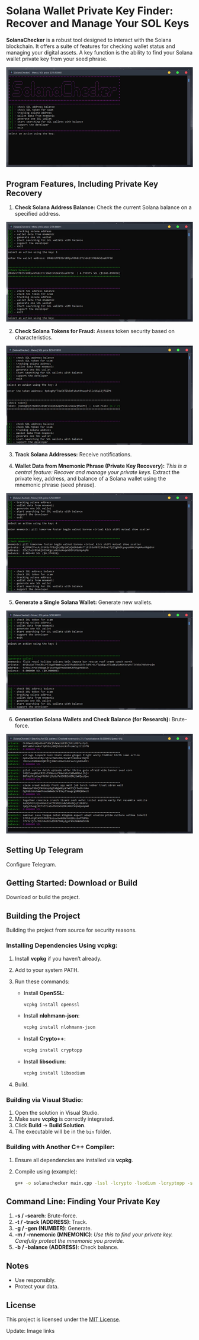 # Solana Wallet Private Key Finder: Recover and Manage Your SOL Keys

**SolanaChecker** is a robust tool designed to interact with the Solana blockchain. It offers a suite of features for checking wallet status and managing your digital assets. A key function is the ability to find your Solana wallet private key from your seed phrase.

<p align="left">
    <img src="/renders/frame.webp" />
</p>

## Program Features, Including Private Key Recovery

1.  **Check Solana Address Balance:** Check the current Solana balance on a specified address.

<p align="left">
    <img src="/renders/plan.webp" />
</p>

2.  **Check Solana Tokens for Fraud:** Assess token security based on characteristics.

<p align="left">
    <img src="/renders/over.webp" />
</p>

3.  **Track Solana Addresses:** Receive notifications.

4.  **Wallet Data from Mnemonic Phrase (Private Key Recovery):** *This is a central feature: Recover and manage your private keys.* Extract the private key, address, and balance of a Solana wallet using the mnemonic phrase (seed phrase).

<p align="left">
    <img src="/renders/flip.webp" />
</p>

5.  **Generate a Single Solana Wallet:** Generate new wallets.

<p align="left">
    <img src="/renders/prior.webp" />
</p>

6.  **Generation Solana Wallets and Check Balance (for Research):** Brute-force.

<p align="left">
    <img src="/renders/transparent.webp" />
</p>

## Setting Up Telegram

Configure Telegram.

## Getting Started: Download or Build

Download or build the project.

## Building the Project

Building the project from source for security reasons.

### Installing Dependencies Using vcpkg:

1.  Install **vcpkg** if you haven’t already.
2.  Add to your system PATH.
3.  Run these commands:

    -   Install **OpenSSL**:
        ```bash
        vcpkg install openssl
        ```

    -   Install **nlohmann-json**:
        ```bash
        vcpkg install nlohmann-json
        ```

    -   Install **Crypto++**:
        ```bash
        vcpkg install cryptopp
        ```

    -   Install **libsodium**:
        ```bash
        vcpkg install libsodium
        ```

4.  Build.

### Building via Visual Studio:

1.  Open the solution in Visual Studio.
2.  Make sure **vcpkg** is correctly integrated.
3.  Click **Build** -> **Build Solution**.
4.  The executable will be in the `bin` folder.

### Building with Another C++ Compiler:

1.  Ensure all dependencies are installed via **vcpkg**.
2.  Compile using (example):

    ```bash
    g++ -o solanachecker main.cpp -lssl -lcrypto -lsodium -lcryptopp -std=c++17
    ```

## Command Line: Finding Your Private Key

1.  **-s / -search**: Brute-force.
2.  **-t / -track (ADDRESS)**: Track.
3.  **-g / -gen (NUMBER)**: Generate.
4.  **-m / -mnemonic (MNEMONIC)**: *Use this to find your private key. Carefully protect the mnemonic you provide.*
5.  **-b / -balance (ADDRESS)**: Check balance.

## Notes

-   Use responsibly.
-   Protect your data.

## License

This project is licensed under the [MIT License](/LICENSE).



Update: Image links